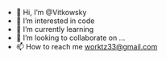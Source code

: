- 👋 Hi, I’m @Vitkowsky
- 👀 I’m interested in code
- 🌱 I’m currently learning 
- 💞️ I’m looking to collaborate on ...
- 📫 How to reach me worktz33@gmail.com

<!---
Vitkowsky/Vitkowsky is a ✨ special ✨ repository because its `README.md` (this file) appears on your GitHub profile.
You can click the Preview link to take a look at your changes.
--->
